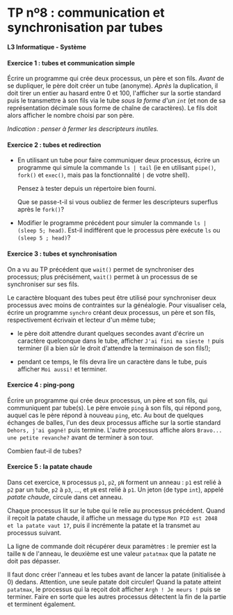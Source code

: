 TP nº8 : communication et synchronisation par tubes
=================================

**L3 Informatique - Système**

#### Exercice 1 : tubes et communication simple

Écrire un programme qui crée deux processus, un père et son fils. *Avant*
de se dupliquer, le père doit créer un tube (anonyme). *Après* la
duplication, il doit tirer un entier au hasard entre 0 et 100, l'afficher
sur la sortie standard puis le transmettre à son fils via le tube *sous
la forme d'un `int`* (et non de sa représentation décimale sous forme de
chaîne de caractères). Le fils doit alors afficher le nombre choisi par
son père.

_Indication : penser à fermer les descripteurs inutiles._

#### Exercice 2 : tubes et redirection

* En utilisant un tube pour faire communiquer deux processus, écrire un
  programme qui simule la commande `ls | tail` (ie en utilisant
  `pipe()`, `fork()` et `exec()`, mais pas la fonctionnalité `|` de votre
  shell).

  Pensez à tester depuis un répertoire bien fourni.

  Que se passe-t-il si vous oubliez de fermer les descripteurs superflus
  après le `fork()`?

* Modifier le programme précédent pour simuler la commande `ls |
  (sleep 5; head)`.  Est-il indifférent que le processus père exécute `ls` 
  ou `(sleep 5 ; head)`?


#### Exercice 3 : tubes et synchronisation

On a vu au TP précédent que `wait()` permet de synchroniser des processus;
plus précisément, `wait()` permet à un processus de se synchroniser sur ses
fils.

Le caractère bloquant des tubes peut être utilisé pour synchroniser deux
processus avec moins de contraintes sur la généalogie. Pour visualiser
cela, écrire un programme `synchro` créant deux processus, un père et son
fils, respectivement écrivain et lecteur d'un même tube; 

* le père doit attendre durant quelques secondes avant d'écrire un
  caractère quelconque dans le tube, afficher `J'ai fini ma sieste !` puis
  terminer (il a bien sûr le droit d'attendre la terminaison de son fils!); 

* pendant ce temps, le fils devra lire un caractère dans le tube, puis
  afficher `Moi aussi!` et terminer.


#### Exercice 4 : ping-pong

Écrire un programme qui crée deux processus, un père et son fils, qui
communiquent par tube(s). Le père envoie `ping` à son fils, qui répond
`pong`, auquel cas le père répond à nouveau `ping`, etc. Au bout de quelques
échanges de balles, l'un des deux processus affiche sur la sortie
standard `Dehors, j'ai gagné!` puis termine. L'autre processus affiche
alors `Bravo... une petite revanche?` avant de terminer à son tour.

Combien faut-il de tubes?


#### Exercice 5 : la patate chaude

Dans cet exercice, `N` processus `p1`, `p2`, `pN` forment un anneau :
`p1` est relié à `p2` par un tube, `p2` à `p3`, ..., et `pN` est relié à
`p1`. Un jeton (de type `int`), appelé _patate chaude_, circule dans cet
anneau.

Chaque processus lit sur le tube qui le relie au processus précédent.
Quand il reçoit la patate chaude, il affiche un message du type `Mon PID
est 2048 et la patate vaut 17`, puis il incrémente la patate et la
transmet au processus suivant.

La ligne de commande doit récupérer deux paramètres : le premier est la
taille `N` de l'anneau, le deuxième est une valeur `patatmax` que la
patate ne doit pas dépasser.

Il faut donc créer l'anneau et les tubes avant de lancer la patate
(initialisée à 0) dedans. Attention, une seule patate doit circuler!
Quand la patate atteint `patatmax`, le processus qui la reçoit doit
afficher `Argh ! Je meurs !` puis se terminer. Faire en sorte que les
autres processus détectent la fin de la partie et terminent également.

